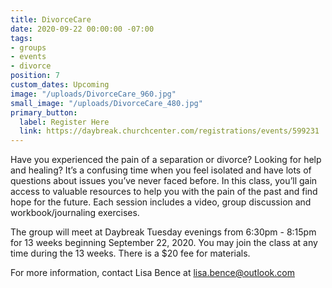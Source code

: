 ```yaml
---
title: DivorceCare
date: 2020-09-22 00:00:00 -07:00
tags:
- groups
- events
- divorce
position: 7
custom_dates: Upcoming
image: "/uploads/DivorceCare_960.jpg"
small_image: "/uploads/DivorceCare_480.jpg"
primary_button:
  label: Register Here
  link: https://daybreak.churchcenter.com/registrations/events/599231
---
```


Have you experienced the pain of a separation or divorce? Looking for help and healing? It’s a confusing time when you feel isolated and have lots of questions about issues you’ve never faced before. In this class, you’ll gain access to valuable resources to help you with the pain of the past and find hope for the future. Each session includes a video, group discussion and workbook/journaling exercises.

The group will meet at Daybreak Tuesday evenings from 6:30pm - 8:15pm for 13 weeks beginning September 22, 2020. You may join the class at any time during the 13 weeks. There is a $20
fee for materials.

For more information, contact Lisa Bence at lisa.bence@outlook.com
